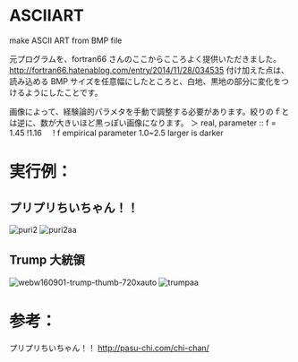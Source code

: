 # ASCIIART
make ASCII ART from BMP file

元プログラムを、fortran66 さんのここからこころよく提供いただきました。
http://fortran66.hatenablog.com/entry/2014/11/28/034535
付け加えた点は、読み込める BMP サイズを任意幅にしたところと、白地、黒地の部分に変化をつけるようにしたことです。

画像によって、経験論的パラメタを手動で調整する必要があります。絞りのｆとは逆に、数が大きいほど黒っぽい画像になります。
＞ real, parameter :: f = 1.45 !1.16      ! f empirical parameter  1.0~2.5 larger is darker

# 実行例：
## プリプリちいちゃん！！ 

![puri2](https://user-images.githubusercontent.com/17177386/27517514-c6834278-5a08-11e7-8616-adff20247822.png)
![puri2aa](https://user-images.githubusercontent.com/17177386/27517492-7e0c5eda-5a08-11e7-9686-72452a86f9d3.png)

## Trump 大統領 

![webw160901-trump-thumb-720xauto](https://user-images.githubusercontent.com/17177386/27517503-a502dcf8-5a08-11e7-9121-a8652d47ce10.jpg)
![trumpaa](https://user-images.githubusercontent.com/17177386/27517499-9a604ab0-5a08-11e7-9419-78092c084b5a.png)



# 参考： 

プリプリちいちゃん！！
http://pasu-chi.com/chi-chan/

